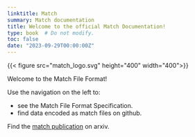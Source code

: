 ```yaml
---
linktitle: Match
summary: Match documentation
title: Welcome to the official Match Documentation! 
type: book  # Do not modify.
toc: false
date: "2023-09-29T00:00:00Z"
---
```

{{< figure src="match_logo.svg" height="400" width="400">}}

Welcome to the Match File Format!

Use the navigation on the left to:

- see the Match File Format Specification.
- find data encoded as match files on github.

Find the [match publication](https://arxiv.org/abs/2206.01104) on arxiv.